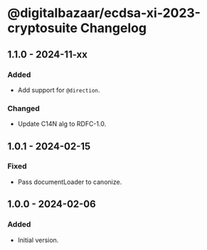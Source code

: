 # @digitalbazaar/ecdsa-xi-2023-cryptosuite Changelog

## 1.1.0 - 2024-11-xx

### Added
- Add support for `@direction`.

### Changed
- Update C14N alg to RDFC-1.0.

## 1.0.1 - 2024-02-15

### Fixed
- Pass documentLoader to canonize.

## 1.0.0 - 2024-02-06

### Added
- Initial version.
